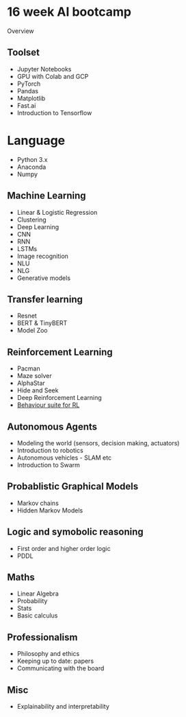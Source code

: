 # 16 week AI bootcamp

Overview

## Toolset
* Jupyter Notebooks
* GPU with Colab and GCP
* PyTorch
* Pandas
* Matplotlib
* Fast.ai
* Introduction to Tensorflow

# Language
* Python 3.x
* Anaconda
* Numpy

## Machine Learning

* Linear & Logistic Regression
* Clustering
* Deep Learning
* CNN
* RNN
* LSTMs
* Image recognition
* NLU
* NLG
* Generative models

## Transfer learning
* Resnet
* BERT & TinyBERT
* Model Zoo

## Reinforcement Learning
* Pacman
* Maze solver
* AlphaStar
* Hide and Seek
* Deep Reinforcement Learning
* [Behaviour suite for RL](https://www.youtube.com/redirect?event=video_description&v=zrF5_O92ELQ&redir_token=sEHe2WhZP1fxN2FtOJwT2qPfvOl8MTU3MDI4MjYwNEAxNTcwMTk2MjA0&q=https%3A%2F%2Farxiv.org%2Fabs%2F1908.03568)

## Autonomous Agents
* Modeling the world (sensors, decision making, actuators)
* Introduction to robotics
* Autonomous vehicles - SLAM etc
* Introduction to Swarm

## Probablistic Graphical Models
* Markov chains
* Hidden Markov Models

## Logic and symobolic reasoning
* First order and higher order logic
* PDDL

## Maths
* Linear Algebra
* Probability
* Stats
* Basic calculus

## Professionalism
* Philosophy and ethics
* Keeping up to date: papers
* Communicating with the board

## Misc
* Explainability and interpretability
